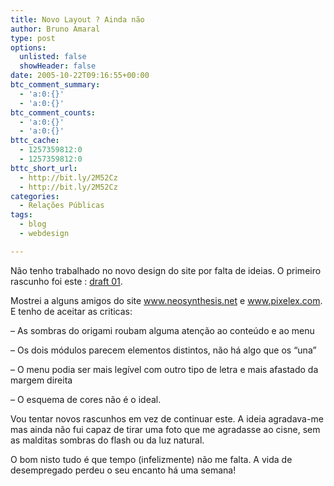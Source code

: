 ```yaml
---
title: Novo Layout ? Ainda não
author: Bruno Amaral
type: post
options:
  unlisted: false
  showHeader: false
date: 2005-10-22T09:16:55+00:00
btc_comment_summary:
  - 'a:0:{}'
  - 'a:0:{}'
btc_comment_counts:
  - 'a:0:{}'
  - 'a:0:{}'
bttc_cache:
  - 1257359812:0
  - 1257359812:0
bttc_short_url:
  - http://bit.ly/2M52Cz
  - http://bit.ly/2M52Cz
categories:
  - Relações Públicas
tags:
  - blog
  - webdesign

---
```

Não tenho trabalhado no novo design do site por falta de ideias. O primeiro rascunho foi este : [draft 01][1].

Mostrei a alguns amigos do site www.neosynthesis.net e www.pixelex.com. E tenho de aceitar as criticas:
  
&#8211; As sombras do origami roubam alguma atenção ao conteúdo e ao menu
  
&#8211; Os dois módulos parecem elementos distintos, não há algo que os “una”
  
&#8211; O menu podia ser mais legível com outro tipo de letra e mais afastado da margem direita
  
&#8211; O esquema de cores não é o ideal.

Vou tentar novos rascunhos em vez de continuar este. A ideia agradava-me mas ainda não fui capaz de tirar uma foto que me agradasse ao cisne, sem as malditas sombras do flash ou da luz natural.

O bom nisto tudo é que tempo (infelizmente) não me falta. A vida de desempregado perdeu o seu encanto há uma semana!

 [1]: http://www.brunoamaral.com/mfiles/layout-secondcoming.jpg